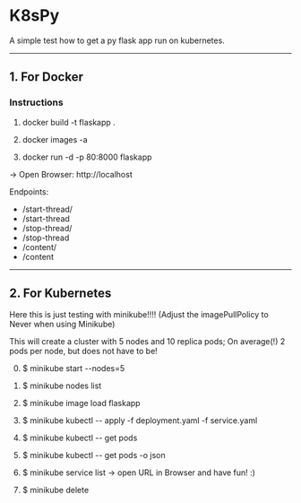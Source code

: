 # K8sPy

A simple test how to get a py flask app run on kubernetes.


---


## 1. For Docker

### Instructions

1. docker build -t flaskapp .

2. docker images -a

3. docker run -d -p 80:8000 flaskapp

-> Open Browser: http://localhost

Endpoints:
  - /start-thread/<ID>
  - /start-thread
  - /stop-thread/<ID>
  - /stop-thread 
  - /content/<ID>
  - /content


---


## 2. For Kubernetes
Here this is just testing with minikube!!!!
(Adjust the imagePullPolicy to Never when using Minikube)

This will create a cluster with 5 nodes and 10 replica pods;
On average(!) 2 pods per node, but does not have to be!

0. $ minikube start --nodes=5

1. $ minikube nodes list

2. $ minikube image load flaskapp

3. $ minikube kubectl -- apply -f deployment.yaml -f service.yaml

4. $ minikube kubectl -- get pods

5. $ minikube kubectl -- get pods -o json

6. $ minikube service list -> open URL in Browser and have fun! :)

7. $ minikube delete